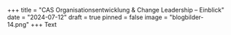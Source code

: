 +++
title = "CAS Organisationsentwicklung & Change Leadership – Einblick"
date = "2024-07-12"
draft = true
pinned = false
image = "blogbilder-14.png"
+++
Text